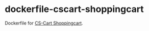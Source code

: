 
# dockerfile-cscart-shoppingcart

Dockerfile for [CS-Cart Shoppingcart](https://www.cs-cart.com/cscart.html).


